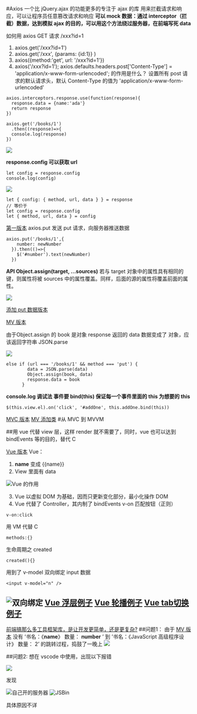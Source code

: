 #Axios
一个比 jQuery.ajax 的功能更多的专注于 ajax 的库
用来拦截请求和响应，可以让程序员任意篡改请求和响应
**可以 mock 数据：通过 interceptor（拦截）数据，达到模拟 ajax 的目的，可以用这个方法绕过服务器，在前端写死 data**

如何用 axios GET 请求 /xxx?id=1
1. axios.get('/xxx?id=1')
2. axios.get('/xxx', {params: {id:1}} )
3. axios({method:'get', url: '/xxx?id=1'})
4. axios('/xxx?id=1');
axios.defaults.headers.post['Content-Type'] = 'application/x-www-form-urlencoded';
的作用是什么？
设置所有 post 请求的默认请求头，默认 Content-Type 的值为 'application/x-www-form-urlencoded'

```
axios.interceptors.response.use(function(response){
  response.data = {name:'ada'}
  return response
})

axios.get('/books/1')
  .then((response)=>{
  console.log(response)
})
```
![](https://upload-images.jianshu.io/upload_images/7094266-f755078d57361378.png?imageMogr2/auto-orient/strip%7CimageView2/2/w/1240)

**response.config 可以获取 url**
```
let config = response.config
console.log(config)
```
![](https://upload-images.jianshu.io/upload_images/7094266-66c7d47e6bd7f6a4.png?imageMogr2/auto-orient/strip%7CimageView2/2/w/1240)

```
let { config: { method, url, data } } = response
// 等价于
let config = response.config
let { method, url, data } = config
```
[第一版本](http://jsbin.com/wefoquweva/1/edit?html,js,output)
axios.put 发送 put 请求，向服务器推送数据
```
axios.put('/books/1',{
    number: newNumber
  }).then(()=>{
    $('#number').text(newNumber)
  })
```
**API Object.assign(target, ...sources)**
若与 target 对象中的属性具有相同的键，则属性将被 sources 中的属性覆盖。同样，后面的源的属性将覆盖前面的属性。

![](https://upload-images.jianshu.io/upload_images/7094266-8ec311a1abbbdb65.png?imageMogr2/auto-orient/strip%7CimageView2/2/w/1240)

[添加 put 数据版本](http://jsbin.com/huhufizeto/1/edit?html,js,output)

[MV 版本](https://jsbin.com/zuyotexafa/edit?html,js,output)

由于Object.assign 的 book 是对象 response 返回的 data 数据变成了 对象，应该返回字符串 JSON.parse

![](https://upload-images.jianshu.io/upload_images/7094266-a0d6a17d4cd292b8.png?imageMogr2/auto-orient/strip%7CimageView2/2/w/1240)

```
else if (url === '/books/1' && method === 'put') {
        data = JSON.parse(data)
        Object.assign(book, data)
        response.data = book
      }
```
**console.log 调试法
事件要 bind(this) 保证每一个事件里面的 this 为想要的 this**
```
$(this.view.el).on('click', '#addOne', this.addOne.bind(this))
```
[MVC 版本](https://jsbin.com/cemicetiwu/1/edit?js,output)
[MV 添加类](https://jsbin.com/tinovajegu/edit?js,output)
#从 MVC 到 MVVM

##用 vue 代替 view 层，这样 render 就不需要了，同时，vue 也可以达到 bindEvents 等的目的，替代 C

[Vue 版本](https://jsbin.com/xinumebixu/edit?js,output)
Vue：
1. __name__ 变成 {{name}}
2. View 里面有 data

![Vue 的作用](https://upload-images.jianshu.io/upload_images/7094266-57c70274290ece0d.png?imageMogr2/auto-orient/strip%7CimageView2/2/w/1240)

3. Vue 以虚拟 DOM 为基础，因而只更新变化部分，最小化操作 DOM
4. Vue 代替了 Controller，其内制了 bindEvents
v-on 匹配按钮（正则）
```
v-on:click
```
用 VM 代替 C 
```
methods:{}
```
生命周期之 created
```
created(){} 
```
用到了 v-model 双向绑定 input 数据
```
<input v-model="n" />
```
![双向绑定](https://upload-images.jianshu.io/upload_images/7094266-6415f6f141bce2a9.png?imageMogr2/auto-orient/strip%7CimageView2/2/w/1240)
[Vue 浮层例子](https://jsbin.com/dequbeqihe/1/edit?html,js,output)
[Vue 轮播例子](https://jsbin.com/nisiyovehi/1/edit?css,js,output)
[Vue tab切换例子](https://jsbin.com/fedobar/edit?css,js,output)
---
[前端搞那么多工具框架库，是让开发更简单，还是更复杂?](https://www.zhihu.com/question/56213172)
##问题1：
由于 [MV 版本](https://jsbin.com/zuyotexafa/edit?html,js,output) 没有
‘书名：《__name__》 数量： __number__ ’ 到 ’书名：《JavaScript 高级程序设计》 数量： 2’ 的跳转过程，捣鼓了一晚上
![](https://upload-images.jianshu.io/upload_images/7094266-f952635e91b21c8f.png?imageMogr2/auto-orient/strip%7CimageView2/2/w/1240)

##问题2:
想在 vscode 中使用，出现以下报错

![](https://upload-images.jianshu.io/upload_images/7094266-8e6b216f4af88d37.png?imageMogr2/auto-orient/strip%7CimageView2/2/w/1240)

发现

![自己开的服务器](https://upload-images.jianshu.io/upload_images/7094266-954273a59a3bc85c.png?imageMogr2/auto-orient/strip%7CimageView2/2/w/1240)
![JSBin](https://upload-images.jianshu.io/upload_images/7094266-4a3d0ef33dda89e8.png?imageMogr2/auto-orient/strip%7CimageView2/2/w/1240)

具体原因不详
